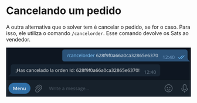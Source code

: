 # Cancelando um pedido

A outra alternativa que o solver tem é cancelar o pedido, se for o caso. Para isso, ele utiliza o comando `/cancelorder`. Esse comando devolve os Sats ao vendedor.

![Captura de cancelamento de pedido](./assets/images/cancelorder.png)
